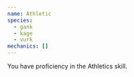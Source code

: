 ```yaml
---
name: Athletic
species:
  - gank
  - kage
  - vurk
mechanics: []
---
```

You have proficiency in the Athletics skill.
